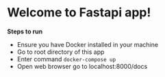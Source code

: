 # Welcome to Fastapi app!

 **Steps to run**
 - Ensure you have Docker installed in your machine
 - Go to root directory of this app
 - Enter command `docker-compose up`
 - Open web browser go to localhost:8000/docs
